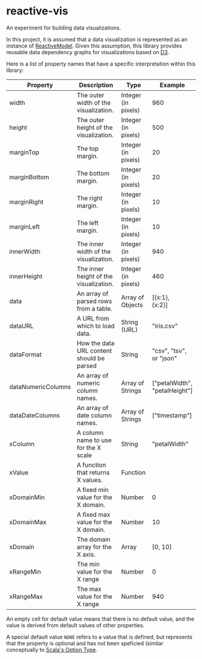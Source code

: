 # reactive-vis
An experiment for building data visualizations.

In this project, it is assumed that a data visualization is represented as an instance of [ReactiveModel](https://github.com/curran/reactive-model). Given this assumption, this library provides reusable data dependency graphs for visualizations based on [D3](d3js.org).

Here is a list of property names that have a specific interpretation within this library:

| Property| Description | Type | Example |
|---------|-------------|------|---------|
| width         | The outer width of the visualization.  | Integer (in pixels) | 960 |
| height        | The outer height of the visualization. | Integer (in pixels) | 500 |
| marginTop     | The top margin.                        | Integer (in pixels) | 20  |
| marginBottom  | The bottom margin.                     | Integer (in pixels) | 20  |
| marginRight   | The right margin.                      | Integer (in pixels) | 10  |
| marginLeft    | The left margin.                       | Integer (in pixels) | 10  |
| innerWidth    | The inner width of the visualization.  | Integer (in pixels) | 940 |
| innerHeight   | The inner height of the visualization. | Integer (in pixels) | 460 |
| data          | An array of parsed rows from a table.  | Array of Objects    | [{x:1},<br>{x:2}] |
| dataURL       | A URL from which to load data.         | String (URL)        | "iris.csv" |
| dataFormat    | How the data URL content should be parsed| String | "csv", "tsv",<br> or "json" |
| dataNumericColumns| An array of numeric column names. | Array of Strings | ["petalWidth",<br>"petalHeight"] |
| dataDateColumns| An array of date column names. | Array of Strings | ["timestamp"] |
| xColumn | A column name to use for the X scale | String | "petalWidth" |
| xValue | A function that returns X values. | Function ||
| xDomainMin | A fixed min value for the X domain. | Number | 0 |
| xDomainMax | A fixed max value for the X domain. | Number | 10 |
| xDomain | The domain array for the X axis. | Array | [0, 10] |
| xRangeMin | The min value for the X range | Number | 0 |
| xRangeMax | The max value for the X range | Number | 940 |








An empty cell for default value means that there is no default value, and the value is derived from default values of other properties.

A special default value `NONE` refers to a value that is defined, but represents that the property is optional and has not been speficied (similar conceptually to [Scala's Option Type](http://danielwestheide.com/blog/2012/12/19/the-neophytes-guide-to-scala-part-5-the-option-type.html).
